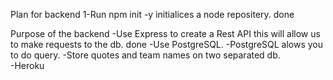 Plan for backend
1-Run npm init -y initialices  a node repositery. done

Purpose of the backend
-Use Express to create a Rest API this will allow us to make requests to the db. done
-Use PostgreSQL.
-PostgreSQL  alows you to do query.
-Store quotes and team names on two separated db.  
-Heroku







